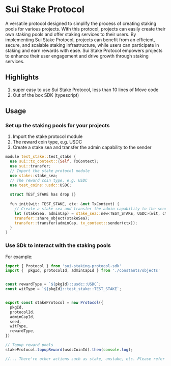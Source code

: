 # Sui Stake Protocol

A versatile protocol designed to simplify the process of creating staking pools for various projects. 
With this protocol, projects can easily create their own staking pools and offer staking services to their users.
By implementing Sui Stake Protocol, projects can benefit from an efficient, secure, and scalable staking infrastructure, while users can participate in staking and earn rewards with ease. Sui Stake Protocol empowers projects to enhance their user engagement and drive growth through staking services.

## Highlights
1. super easy to use Sui Stake Protocol, less than 10 lines of Move code
2. Out of the box SDK (typescript)

## Usage

### Set up the staking pools for your projects
1. Import the stake protocol module
2. The reward coin type, e.g. USDC
3. Create a stake sea and transfer the admin capability to the sender

```Rust
module test_stake::test_stake {
  use sui::tx_context::{Self, TxContext};
  use sui::transfer;
  // Import the stake protocol module
  use stake::stake_sea;
  // The reward coin type, e.g. USDC
  use test_coins::usdc::USDC;
  
  struct TEST_STAKE has drop {}
  
  fun init(wit: TEST_STAKE, ctx: &mut TxContext) {
    // Create a stake sea and transfer the admin capability to the sender
    let (stakeSea, adminCap) = stake_sea::new<TEST_STAKE, USDC>(wit, ctx);
    transfer::share_object(stakeSea);
    transfer::transfer(adminCap, tx_context::sender(ctx));
  }
}
```

### Use SDk to interact with the staking pools

For example:
```typescript
import { Protocol } from 'sui-staking-protocol-sdk'
import {  pkgId, protocolId, adminCapId } from './constants/objects'


const rewardType = `${pkgId}::usdc::USDC`;
const witType = `${pkgId}::test_stake::TEST_STAKE`;


export const stakeProtocol = new Protocol({
  pkgId,
  protocolId,
  adminCapId,
  seed,
  witType,
  rewardType,
})

// Topup reward pools
stakeProtocol.topupReward(usdcCoinId).then(console.log);

//... There're other actions such as stake, unstake, etc. Please refer to the docs
```

